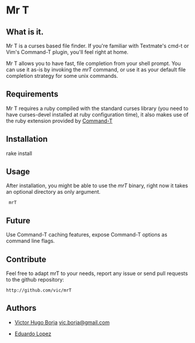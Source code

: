 Mr T
====

What is it.
-----------

Mr T is a curses based file finder. If you're familiar with Textmate's cmd-t or
Vim's Command-T plugin, you'll feel right at home. 

Mr T allows you to have fast, file completion from your shell prompt. You can 
use it as-is by invoking the _mrT_ command, or use it as your default file
completion strategy for some unix commands.


Requirements
------------

Mr T requires a ruby compiled with the standard curses library (you need to have
curses-devel installed at ruby configuration time), it also makes use of the ruby 
extension provided by [Command-T](http://wincent.com/products/command-t)


Installation
------------

rake install



Usage
-----

After installation, you might be able to use the _mrT_ binary, right now it 
takes an optional directory as only argument.

     mrT


Future
------

Use Command-T caching features, expose Command-T options as command line flags.


Contribute
----------

Feel free to adapt mrT to your needs, report any issue or send pull requests 
to the github repository:

    http://github.com/vic/mrT

Authors
-------

- [Victor Hugo Borja](http://github.com/vic) <vic.borja@gmail.com>

- [Eduardo Lopez](http://github.com/tapichu)
